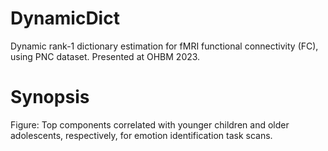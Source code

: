 # DynamicDict

Dynamic rank-1 dictionary estimation for fMRI functional connectivity (FC), using PNC dataset. Presented at OHBM 2023.

# Synopsis

Figure: Top components correlated with younger children and older adolescents, respectively, for emotion identification task scans.
